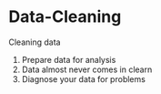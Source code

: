 # Data-Cleaning

Cleaning data
1. Prepare data for analysis
2. Data almost never comes in clearn
3. Diagnose your data for problems
